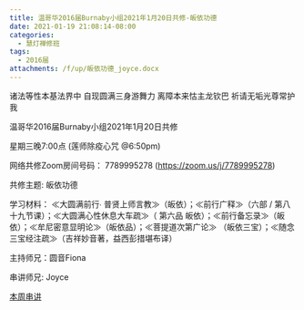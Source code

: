 ```yaml
---
title: 温哥华2016届Burnaby小组2021年1月20日共修-皈依功德
date: 2021-01-19 21:08:14-08:00
categories:
  - 慧灯禅修班
tags:
  - 2016届
attachments: /f/up/皈依功德_joyce.docx
---
```

诸法等性本基法界中 自现圆满三身游舞力 离障本来怙主龙钦巴 祈请无垢光尊常护我

温哥华2016届Burnaby小组2021年1月20日共修 

星期三晚7:00点 (莲师除疫心咒 @6:50pm)

网络共修Zoom房间号码： 7789995278 (<https://zoom.us/j/7789995278>)

共修主题: 皈依功德


学习材料：
≪大圆满前行∙ 普贤上师言教≫（皈依）；≪前行广释≫（六部 / 第八十九节课）；≪大圆满心性休息大车疏≫（ 第六品 皈依）；≪前行备忘录≫（皈依）；≪牟尼密意显明论≫（皈依品）；≪菩提道次第广论≫ （皈依三宝）；≪随念三宝经注疏≫（吉祥妙音著，益西彭措堪布译） 　


主持师兄：圆音Fiona

串讲师兄: Joyce

[本周串讲](https://s3.ap-northeast-1.wasabisys.com/hdcx/hdv/f/up/皈依功德_joyce.docx)